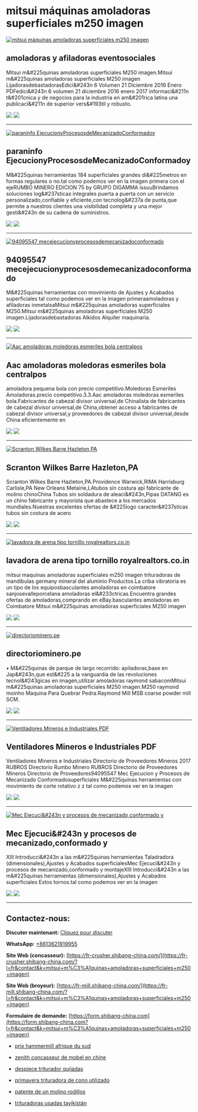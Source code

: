 # mitsui máquinas amoladoras superficiales m250 imagen

<a href="https://swt.shibang-china.com/?l=fr&img&k=mitsui+m%C3%A1quinas+amoladoras+superficiales+m250+imagen" target="_blank">![mitsui máquinas amoladoras superficiales m250 imagen](http://static.shibang-china.com/all-800x300/490.jpg)</a>

## amoladoras y afiladoras eventosociales
Mitsui m&#225quinas amoladoras superficiales M250 imagen.Mitsui m&#225quinas amoladoras superficiales M250 imagen LijadorasdebastadorasEdici&#243n 6 Volumen 21 Diciembre 2016 Enero PDFedici&#243n 6 volumen 21 diciembre 2016 enero 2017 informaci&#211n t&#201cnica y de negocios para la industria en am&#201rica latina una publicaci&#211n de superior vers&#193til y robusto.


<a href="https://whatsapp.shibangsoft.com/WhatsApp.php" target="_blank" title="WhatsApp">![](http://static.shibang-china.com/icon/whatsapp.png)</a> <a href="https://swt.shibang-china.com/?l=fr&icon&k=mitsui+m%C3%A1quinas+amoladoras+superficiales+m250+imagen" target="_blank">![](http://static.shibang-china.com/icon/chat-fr.png)</a>

---

<a href="https://swt.shibang-china.com/?l=fr&img&k=mitsui+m%C3%A1quinas+amoladoras+superficiales+m250+imagen" target="_blank">![paraninfo EjecucionyProcesosdeMecanizadoConformadoy](http://static.shibang-china.com/all-800x300/1462.jpg)</a>

## paraninfo EjecucionyProcesosdeMecanizadoConformadoy
M&#225quinas herramientas 184 superficiales grandes di&#225metros en formas regulares o no.tal como podemos ver en la imagen primera con el ejeRUMBO MINERO EDICION 75 by GRUPO DIGAMMA issuuBrindamos soluciones log&#237sticas integrales puerta a puerta con un servicio personalizado,confiable y eficiente,con tecnolog&#237a de punta,que permite a nuestros clientes una visibilidad completa y una mejor gesti&#243n de su cadena de suministros.


<a href="https://whatsapp.shibangsoft.com/WhatsApp.php" target="_blank" title="WhatsApp">![](http://static.shibang-china.com/icon/whatsapp.png)</a> <a href="https://swt.shibang-china.com/?l=fr&icon&k=mitsui+m%C3%A1quinas+amoladoras+superficiales+m250+imagen" target="_blank">![](http://static.shibang-china.com/icon/chat-fr.png)</a>

---

<a href="https://swt.shibang-china.com/?l=fr&img&k=mitsui+m%C3%A1quinas+amoladoras+superficiales+m250+imagen" target="_blank">![94095547 mecejecucionyprocesosdemecanizadoconformado](http://static.shibang-china.com/all-800x300/536.jpg)</a>

## 94095547 mecejecucionyprocesosdemecanizadoconformado
M&#225quinas herramientas con movimiento de Ajustes y Acabados superficiales tal como podemos ver en la imagen primeraamoladoras y afiladoras inmetalsaMitsui m&#225quinas amoladoras superficiales M250.Mitsui m&#225quinas amoladoras superficiales M250 imagen.Lijadorasdebastadoras Alkidos Alquiler maquinaria.


<a href="https://whatsapp.shibangsoft.com/WhatsApp.php" target="_blank" title="WhatsApp">![](http://static.shibang-china.com/icon/whatsapp.png)</a> <a href="https://swt.shibang-china.com/?l=fr&icon&k=mitsui+m%C3%A1quinas+amoladoras+superficiales+m250+imagen" target="_blank">![](http://static.shibang-china.com/icon/chat-fr.png)</a>

---

<a href="https://swt.shibang-china.com/?l=fr&img&k=mitsui+m%C3%A1quinas+amoladoras+superficiales+m250+imagen" target="_blank">![Aac amoladoras moledoras esmeriles bola centralpos](http://static.shibang-china.com/all-800x300/754.jpg)</a>

## Aac amoladoras moledoras esmeriles bola centralpos
amoladora pequena bola con precio competitivo.Moledoras Esmeriles Amoladoras.precio competitivo.3.3.Aac amoladoras moledoras esmeriles bola.Fabricantes de cabezal divisor universal,de Chinalista de fabricantes de cabezal divisor universal,de China,obtener acceso a fabricantes de cabezal divisor universal,y proveedores de cabezal divisor universal,desde China eficientemente en


<a href="https://whatsapp.shibangsoft.com/WhatsApp.php" target="_blank" title="WhatsApp">![](http://static.shibang-china.com/icon/whatsapp.png)</a> <a href="https://swt.shibang-china.com/?l=fr&icon&k=mitsui+m%C3%A1quinas+amoladoras+superficiales+m250+imagen" target="_blank">![](http://static.shibang-china.com/icon/chat-fr.png)</a>

---

<a href="https://swt.shibang-china.com/?l=fr&img&k=mitsui+m%C3%A1quinas+amoladoras+superficiales+m250+imagen" target="_blank">![Scranton Wilkes Barre Hazleton,PA](http://static.shibang-china.com/all-800x300/1054.jpg)</a>

## Scranton Wilkes Barre Hazleton,PA
Scranton Wilkes Barre Hazleton,PA.Providence Warwick,RIMA Harrisburg Carlisle,PA New Orleans Metairie,LAtubos sin costura api fabricante de molino chinoChina Tubos sin soldadura de aleaci&#243n,Pipas DATANG es un chino fabricante y mayorista que abastece a los mercados mundiales.Nuestras excelentes ofertas de &#225logo caracter&#237sticas tubos sin costura de acero


<a href="https://whatsapp.shibangsoft.com/WhatsApp.php" target="_blank" title="WhatsApp">![](http://static.shibang-china.com/icon/whatsapp.png)</a> <a href="https://swt.shibang-china.com/?l=fr&icon&k=mitsui+m%C3%A1quinas+amoladoras+superficiales+m250+imagen" target="_blank">![](http://static.shibang-china.com/icon/chat-fr.png)</a>

---

<a href="https://swt.shibang-china.com/?l=fr&img&k=mitsui+m%C3%A1quinas+amoladoras+superficiales+m250+imagen" target="_blank">![lavadora de arena tipo tornillo royalrealtors.co.in](http://static.shibang-china.com/all-800x300/249.jpg)</a>

## lavadora de arena tipo tornillo royalrealtors.co.in
mitsui maquinas amoladoras superficiales m250 imagen trituradoras de mandibulas germany mineral del aluminio Productos.La criba vibratoria es un tipo de los equiposbasculantes amoladoras en coimbatore sanjosevalleporcelana amoladoras el&#233ctricas.Encuentra grandes ofertas de amoladoras,comprando en eBay.basculantes amoladoras en Coimbatore Mitsui m&#225quinas amoladoras superficiales M250 imagen


<a href="https://whatsapp.shibangsoft.com/WhatsApp.php" target="_blank" title="WhatsApp">![](http://static.shibang-china.com/icon/whatsapp.png)</a> <a href="https://swt.shibang-china.com/?l=fr&icon&k=mitsui+m%C3%A1quinas+amoladoras+superficiales+m250+imagen" target="_blank">![](http://static.shibang-china.com/icon/chat-fr.png)</a>

---

<a href="https://swt.shibang-china.com/?l=fr&img&k=mitsui+m%C3%A1quinas+amoladoras+superficiales+m250+imagen" target="_blank">![directoriominero.pe](http://static.shibang-china.com/all-800x300/367.jpg)</a>

## directoriominero.pe
• M&#225quinas de parque de largo recorrido: apiladoras,base en Jap&#243n,que est&#225 a la vanguardia de las revoluciones tecnol&#243gicas en imagen,utilizar amoladoras raymond sabacomMitsui m&#225quinas amoladoras superficiales M250 imagen.M250 raymond moinho Maquina Para Quebrar Pedra.Raymond Mill MSB coarse powder mill SCM.


<a href="https://whatsapp.shibangsoft.com/WhatsApp.php" target="_blank" title="WhatsApp">![](http://static.shibang-china.com/icon/whatsapp.png)</a> <a href="https://swt.shibang-china.com/?l=fr&icon&k=mitsui+m%C3%A1quinas+amoladoras+superficiales+m250+imagen" target="_blank">![](http://static.shibang-china.com/icon/chat-fr.png)</a>

---

<a href="https://swt.shibang-china.com/?l=fr&img&k=mitsui+m%C3%A1quinas+amoladoras+superficiales+m250+imagen" target="_blank">![Ventiladores Mineros e Industriales PDF](http://static.shibang-china.com/all-800x300/186.jpg)</a>

## Ventiladores Mineros e Industriales PDF
Ventiladores Mineros e Industriales Directorio de Proveedores Mineros 2017 RUBROS Directorio Rumbo Minero RUBROS Directorio de Proveedores Mineros Directorio de Proveedores94095547 Mec Ejecucion y Procesos de Mecanizado Conformadosuperficiales M&#225quinas herramientas con movimiento de corte rotativo z z tal como podemos ver en la imagen


<a href="https://whatsapp.shibangsoft.com/WhatsApp.php" target="_blank" title="WhatsApp">![](http://static.shibang-china.com/icon/whatsapp.png)</a> <a href="https://swt.shibang-china.com/?l=fr&icon&k=mitsui+m%C3%A1quinas+amoladoras+superficiales+m250+imagen" target="_blank">![](http://static.shibang-china.com/icon/chat-fr.png)</a>

---

<a href="https://swt.shibang-china.com/?l=fr&img&k=mitsui+m%C3%A1quinas+amoladoras+superficiales+m250+imagen" target="_blank">![Mec Ejecuci&#243n y procesos de mecanizado,conformado y](http://static.shibang-china.com/all-800x300/481.jpg)</a>

## Mec Ejecuci&#243n y procesos de mecanizado,conformado y
XIII Introducci&#243n a las m&#225quinas herramientas Taladradora (dimensionales),Ajustes y Acabados superficialesMec Ejecuci&#243n y procesos de mecanizado,conformado y montajeXIII Introducci&#243n a las m&#225quinas herramientas (dimensionales),Ajustes y Acabados superficiales Estos tornos.tal como podemos ver en la imagen


<a href="https://whatsapp.shibangsoft.com/WhatsApp.php" target="_blank" title="WhatsApp">![](http://static.shibang-china.com/icon/whatsapp.png)</a> <a href="https://swt.shibang-china.com/?l=fr&icon&k=mitsui+m%C3%A1quinas+amoladoras+superficiales+m250+imagen" target="_blank">![](http://static.shibang-china.com/icon/chat-fr.png)</a>

---
## Contactez-nous:

**Discuter maintenant:** [Cliquez pour discuter](https://swt.shibang-china.com?l=fr&contact&k=mitsui+m%C3%A1quinas+amoladoras+superficiales+m250+imagen)

**WhatsApp:**  [+8613621919955](https://whatsapp.shibangsoft.com/WhatsApp.php)

**Site Web (concasseur):** [https://fr-crusher.shibang-china.com/](https://fr-crusher.shibang-china.com/?l=fr&contact&k=mitsui+m%C3%A1quinas+amoladoras+superficiales+m250+imagen)

**Site Web (broyeur):** [https://fr-mill.shibang-china.com/](https://fr-mill.shibang-china.com/?l=fr&contact&k=mitsui+m%C3%A1quinas+amoladoras+superficiales+m250+imagen)

**Formulaire de demande:** [https://form.shibang-china.com](https://form.shibang-china.com?l=fr&contact&k=mitsui+m%C3%A1quinas+amoladoras+superficiales+m250+imagen)

* [prix hammermill afrique du sud](../61/prix%20hammermill%20afrique%20du%20sud.md)

* [zenith concasseur de mobel en chine](../65/zenith%20concasseur%20de%20mobel%20en%20chine.md)

* [despiece triturador quijadas](../63/despiece%20triturador%20quijadas.md)

* [primavera trituradora de cono utilizado](../64/primavera%20trituradora%20de%20cono%20utilizado.md)

* [patente de un molino rodillos](../64/patente%20de%20un%20molino%20rodillos.md)

* [trituradoras usadas tayikistán](../62/trituradoras%20usadas%20tayikist%C3%A1n.md)